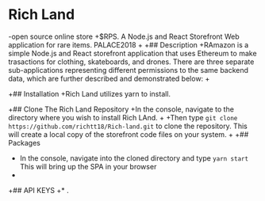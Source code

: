 
# Rich Land
-open source online store
+$RPS. A Node.js and React Storefront Web application for rare items. PALACE2018 
+
+## Description
+RAmazon is a simple Node.js and React storefront application that uses Ethereum to make trasactions for clothing, skateboards, and drones. There are three separate sub-applications representing different permissions to the same backend data, which are further described and demonstrated below:
+

+## Installation
+Rich Land utilizes yarn to install. 

+## Clone The Rich Land Repository
+In the console, navigate to the directory where you wish to install Rich LAnd.
+
+Then type ```git clone https://github.com/richtt18/Rich-land.git``` to clone the repository. This will create a local copy of the storefront code files on your system.
+
+## Packages
+ In the console, navigate into the cloned directory and type ```yarn start``` This will bring up the SPA in your browser
+
+## API KEYS
+* .
